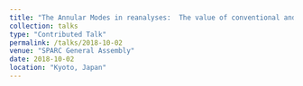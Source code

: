 ```yaml
---
title: "The Annular Modes in reanalyses:  The value of conventional and surface-observation only based reanalyses in the Northern Hemisphere"
collection: talks
type: "Contributed Talk"
permalink: /talks/2018-10-02
venue: "SPARC General Assembly"
date: 2018-10-02
location: "Kyoto, Japan"
---
```


